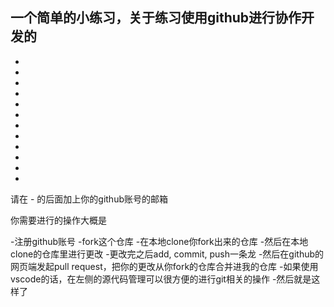 一个简单的小练习，关于练习使用github进行协作开发的
-
-
-
-
-
-
-
-
-
-
-
-
-
请在 - 的后面加上你的github账号的邮箱

你需要进行的操作大概是

-注册github账号
-fork这个仓库
-在本地clone你fork出来的仓库
-然后在本地clone的仓库里进行更改
-更改完之后add, commit, push一条龙
-然后在github的网页端发起pull request，把你的更改从你fork的仓库合并进我的仓库
-如果使用vscode的话，在左侧的源代码管理可以很方便的进行git相关的操作
-然后就是这样了
